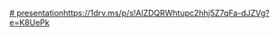 [# presentation](https://1drv.ms/p/s!AlZDQRWhtupc2hhj5Z7qFa-dJZVg?e=K8UePk)https://1drv.ms/p/s!AlZDQRWhtupc2hhj5Z7qFa-dJZVg?e=K8UePk
